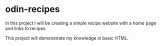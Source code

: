 # odin-recipes

In this project I will be creating a simple recipe website with a home page and links to recipes.

This project will demonstrate my knowledge in basic HTML.